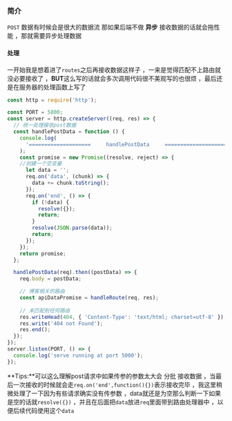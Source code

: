 ### 简介

 `POST` 数据有时候会是很大的数据流 那如果后端不做 **异步** 接收数据的话就会拖性能  ，那就需要异步处理数据

#### 处理

一开始我是想着进了`routes`之后再接收数据这样子  ，一来是觉得匹配不上路由就没必要接收了  ，**BUT**这么写的话就会多次调用代码很不美观写的也很烦  ，最后还是在服务器的处理函数上写了

```javascript
const http = require('http');

const PORT = 5000;
const server = http.createServer((req, res) => {
  // 统一处理接收post数据
  const handlePostData = function () {
    console.log(
      '====================     handlePostData     ===================='
    );
    const promise = new Promise((resolve, reject) => {
    //创建一个空变量
      let data = '';
      req.on('data', (chunk) => {
        data += chunk.toString();
      });
      req.on('end', () => {
        if (!data) {
          resolve({});
          return;
        }
        resolve(JSON.parse(data));
        return;
      });
    });
    return promise;
  };

  handlePostData(req).then((postData) => {
    req.body = postData;

    // 博客相关的路由
    const apiDataPromise = handleRoute(req, res);
    
    // 未匹配到任何路由
    res.writeHead(404, { 'Content-Type': 'text/html; charset=utf-8' });
    res.write('404 not Found');
    res.end();
  });
});
server.listen(PORT, () => {
  console.log('serve running at port 5000');
});

```

**Tips:**可以这么理解post请求中如果传参的参数太大会 分批 接收数据  ，当最后一次接收的时候就会走`req.on('end',function(){})`表示接收完毕  ，我这里稍微处理了一下因为有些请求确实没有传参数  ，data就还是为空那么判断一下如果是空的话就`resolve({})`  ，并且在后面把`data`放进`req`里面带到路由处理器中  ，以便后续代码使用这个`data`